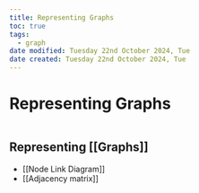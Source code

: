 ```yaml
---
title: Representing Graphs
toc: true
tags:
  - graph
date modified: Tuesday 22nd October 2024, Tue
date created: Tuesday 22nd October 2024, Tue
---
```


# Representing Graphs
```toc
```

## Representing [[Graphs]]
- [[Node Link Diagram]]
- [[Adjacency matrix]]